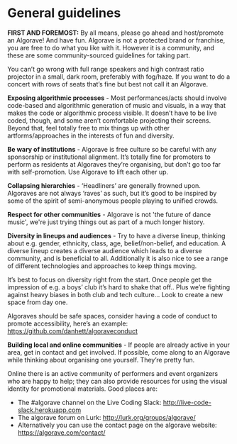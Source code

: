 # General guidelines

**FIRST AND FOREMOST:** By all means, please go ahead and host/promote an Algorave! And have fun. Algorave is not a protected brand or franchise, you are free to do what you like with it. However it is a community, and these are some community-sourced guidelines for taking part.

You can’t go wrong with full range speakers and high contrast ratio projector in a small, dark room, preferably with fog/haze. If you want to do a concert with rows of seats that’s fine but best not call it an Algorave.

**Exposing algorithmic processes** -
Most performances/acts should involve code-based and algorithmic generation of music and visuals, in a way that makes the code or algorithmic process visible. It doesn’t have to be live coded, though, and some aren’t comfortable projecting their screens. Beyond that, feel totally free to mix things up with other artforms/approaches in the interests of fun and diversity.

**Be wary of institutions** -
Algorave is free culture so be careful with any sponsorship or institutional alignment. It’s totally fine for promoters to perform as residents at Algoraves they’re organising, but don’t go too far with self-promotion. Use Algorave to lift each other up.

**Collapsing hierarchies** -
‘Headliners’ are generally frowned upon. Algoraves are not always ‘raves’ as such, but it’s good to be inspired by some of the spirit of semi-anonymous people playing to unified crowds.

**Respect for other communities** -
Algorave is not 'the future of dance music', we're just trying things out as part of a much longer history.

**Diversity in lineups and audiences** -
Try to have a diverse lineup, thinking about e.g. gender, ethnicity, class, age, belief/non-belief, and education. A diverse lineup creates a diverse audience which leads to a diverse community, and is beneficial to all. Additionally it is also nice to see a range of different technologies and approaches to keep things moving.

It’s best to focus on diversity right from the start. Once people get the impression of e.g. a boys’ club it’s hard to shake that off.. Plus we’re fighting against heavy biases in both club and tech culture… Look to create a new space from day one.

Algoraves should be safe spaces, consider having a code of conduct to promote accessibility, here’s an example: https://github.com/danhett/algoraveconduct

**Building local and online communities** -
If people are already active in your area, get in contact and get involved. If possible, come along to an Algorave while thinking about organising one yourself. They’re pretty fun.

Online there is an active community of performers and event organizers who are happy to help; they can also provide resources for using the visual identity for promotional materials. Good places are:

* The #algorave channel on the Live Coding Slack: http://live-code-slack.herokuapp.com
* The algorave forum on Lurk: http://lurk.org/groups/algorave/ 
* Alternatively you can use the contact page on the algorave website: https://algorave.com/contact/

